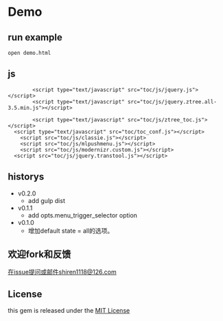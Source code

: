 # Demo


## run example

	open demo.html
	
	
## js


			<script type="text/javascript" src="toc/js/jquery.js"></script>
			<script type="text/javascript" src="toc/js/jquery.ztree.all-3.5.min.js"></script>
			
			<script type="text/javascript" src="toc/js/ztree_toc.js"></script>
      <script type="text/javascript" src="toc/toc_conf.js"></script>
  		<script src="toc/js/classie.js"></script>
  		<script src="toc/js/mlpushmenu.js"></script>
  		<script src="toc/js/modernizr.custom.js"></script>
      <script src="toc/js/jquery.transtool.js"></script>

## historys


- v0.2.0
	- add gulp dist
- v0.1.1
	- add opts.menu_trigger_selector option
- v0.1.0
	- 增加default state = all的选项。
	
## 欢迎fork和反馈

在issue提问或邮件shiren1118@126.com

## License

this gem is released under the [MIT License](http://www.opensource.org/licenses/MIT)